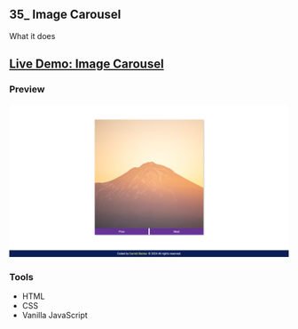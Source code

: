 ## 35_ Image Carousel

What it does

## [Live Demo: Image Carousel](https://35-image-carousel-gdbecker.replit.app/)

### Preview

!["HomePage"](./HomePage.png)

### Tools
- HTML
- CSS
- Vanilla JavaScript